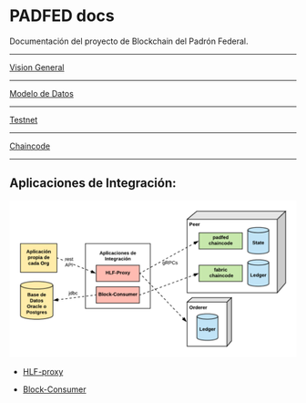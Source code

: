 # PADFED docs

Documentación del proyecto de Blockchain del Padrón Federal.

---

[Vision General](https://github.com/padfed/padfed-doc/tree/master/overview)

---

[Modelo de Datos](https://github.com/padfed/padfed-doc/tree/master/model)

---

[Testnet](https://github.com/padfed/padfed-doc/tree/master/testnet-network-setup)

---

[Chaincode](https://github.com/padfed/padfed-doc/tree/master/chaincode)

---

## Aplicaciones de Integración:

![](images/aplicaciones-de-integracion.png)

- [HLF-proxy](https://cloud.docker.com/u/padfed/repository/docker/padfed/block-consumer)

- [Block-Consumer](applications/block-consumer/README.md)

